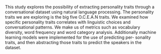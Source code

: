 This study explores the possibility of extracting personality traits through a conversational dataset using natural language
processing. The personality traits we are exploring is the big five O.C.E.A.N traits. We examined how specific personality
traits correlates with linguistic choices and conversational patterns. We make us of metrics such as vocabulary diversity, word
frequency and word category analysis. Additionally machine learning models were implemented for the use of predicting per-
sonality traits, and then abstracting those traits to predict the speakers in the dataset.
